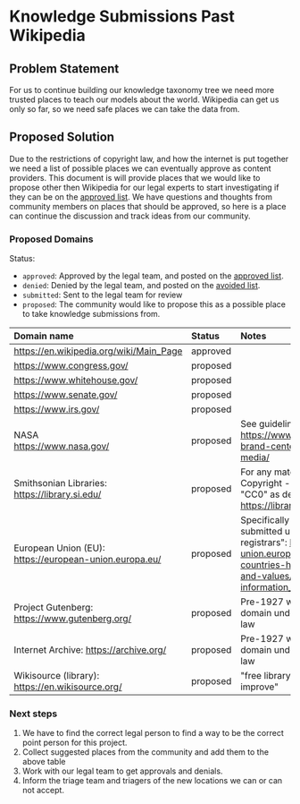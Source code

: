 # Knowledge Submissions Past Wikipedia

## Problem Statement

For us to continue building our knowledge taxonomy tree we need more trusted places to
teach our models about the world. Wikipedia can get us only so far, so we need safe
places we can take the data from.

## Proposed Solution

Due to the restrictions of copyright law, and how the internet is put together
we need a list of possible places we can eventually approve as content providers.
This document is will provide places that we would like to propose other then
Wikipedia for our legal experts to start investigating if they can be
on the [approved list][approved]. We have questions and thoughts from
community members on places that should be approved, so here is a place
can continue the discussion and track ideas from our community.

### Proposed Domains

Status:

- `approved`: Approved by the legal team, and posted on the [approved list][approved].
- `denied`: Denied by the legal team, and posted on the [avoided list][avoided].
- `submitted`: Sent to the legal team for review
- `proposed`: The community would like to propose this as a possible place to take knowledge submissions from.

| Domain name | Status | Notes |
| :--  | :--  | :-- |
| <https://en.wikipedia.org/wiki/Main_Page> | approved |
| <https://www.congress.gov/> | proposed |
| <https://www.whitehouse.gov/> | proposed |
| <https://www.senate.gov/> | proposed |
| <https://www.irs.gov/> | proposed |
| NASA<br/>https://www.nasa.gov/ | proposed | See guidelines: https://www.nasa.gov/nasa-brand-center/images-and-media/ |
| Smithsonian Libraries: <https://library.si.edu/>| proposed | For any material marked \"No Copyright - United States" or "CC0" as described here: https://library.si.edu/copyright |
| European Union (EU): <https://european-union.europa.eu/> | proposed | Specifically documents submitted under "public registrars": https://european-union.europa.eu/principles-countries-history/principles-and-values/access-information_en |
| Project Gutenberg: <https://www.gutenberg.org/> | proposed | Pre-1927 works; public domain under US copyright law |
| Internet Archive: <https://archive.org/> | proposed | Pre-1927 works; public domain under US copyright law |
| Wikisource (library): <https://en.wikisource.org/> | proposed | "free library that anyone can improve" |

### Next steps

1. We have to find the correct legal person to find a way to be the correct point person for this project.
1. Collect suggested places from the community and add them to the above table
1. Work with our legal team to get approvals and denials.
1. Inform the triage team and triagers of the new locations we can or can not accept.

[approved]: https://github.com/instructlab/taxonomy/blob/main/docs/KNOWLEDGE_GUIDE.md#accepted-knowledge
[avoided]: https://github.com/instructlab/taxonomy/blob/main/docs/KNOWLEDGE_GUIDE.md#avoid-these-topics
